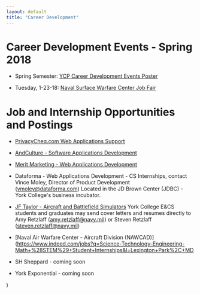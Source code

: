 ```yaml
---
layout: default
title: "Career Development"
---
```


Career Development Events - Spring 2018
====================================================

* Spring Semester: [YCP Career Development Events Poster](FINAL_Spring_2018_Events_Poster.pdf)

* Tuesday, 1-23-18: [Naval Surface Warfare Center Job Fair](NSWCPD_Job_Fair_Jan23rd.pdf)

Job and Internship Opportunities and Postings
=============================================

* [PrivacyCheq.com Web Applications Support](PrivacyCheqPosting_012118.pdf)

* [AndCulture - Software Applications Development](https://andculture.com/careers/career/4/internships)

* [Merit Marketing - Web Applications Development](MeritMarketingWebDeveloperJobDescription.pdf)

* Dataforma - Web Applications Development - CS Internships, contact Vince Moley, Director of Product Development (vmoley@dataforma.com)  Located in the JD Brown Center (JDBC) - York College's business incubator.

* [JF Taylor - Aircraft and Battlefield Simulators](https://www.jfti.com/CAREERS)  York College E&CS students and graduates may send cover letters and resumes directly to Amy Retzlaff (amy.retzlaff@navy.mil) or Steven Retzlaff (steven.retzlaff@navy.mil)

* [Naval Air Warfare Center - Aircraft Division (NAWCAD)](https://www.indeed.com/jobs?q=Science-Technology-Engineering-Math+%28STEM%29+Student+Internships&l=Lexington+Park%2C+MD

* SH Sheppard - coming soon

* York Exponential - coming soon

)

